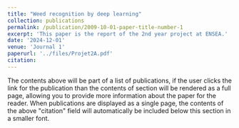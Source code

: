 ```yaml
---
title: "Weed recognition by deep learning"
collection: publications
permalink: /publication/2009-10-01-paper-title-number-1
excerpt: 'This paper is the report of the 2nd year project at ENSEA.'
date: '2024-12-01'
venue: 'Journal 1'
paperurl: '../files/Projet2A.pdf'
citation: 
---
```


The contents above will be part of a list of publications, if the user clicks the link for the publication than the contents of section will be rendered as a full page, allowing you to provide more information about the paper for the reader. When publications are displayed as a single page, the contents of the above "citation" field will automatically be included below this section in a smaller font.
